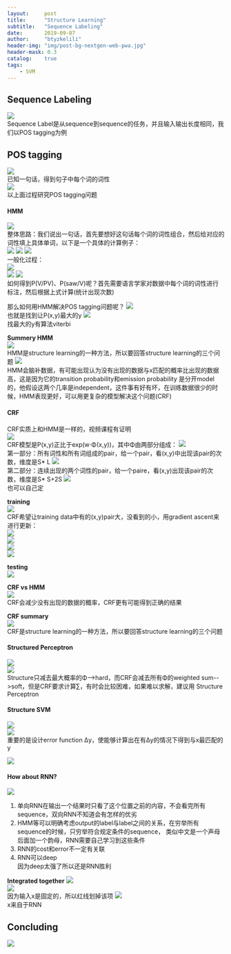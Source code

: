 ```yaml
---
layout:     post
title:      "Structure Learning"
subtitle:   "Sequence Labeling"
date:       2019-09-07
author:     "btyzkelili"
header-img: "img/post-bg-nextgen-web-pwa.jpg"
header-mask: 0.3
catalog:    true
tags:
    - SVM
---  
```

## Sequence Labeling
![](/img/lhy_ml/seq-1.jpg)  
Sequence Label是从sequence到sequence的任务，并且输入输出长度相同，我们以POS tagging为例

## POS tagging
![](/img/lhy_ml/seq-2.jpg)  
已知一句话，得到句子中每个词的词性  
![](/img/lhy_ml/seq-3.jpg)  
以上面过程研究POS tagging问题  

#### HMM
![](/img/lhy_ml/seq-4.jpg)  
整体思路：我们说出一句话，首先要想好这句话每个词的词性组合，然后给对应的词性填上具体单词，以下是一个具体的计算例子：  
![](/img/lhy_ml/seq-5.jpg)  ![](/img/lhy_ml/seq-6.jpg)  ![](/img/lhy_ml/seq-7.jpg)  
一般化过程：  
![](/img/lhy_ml/seq-8.jpg)  
![](/img/lhy_ml/seq-9.jpg)  ![](/img/lhy_ml/seq-10.jpg)  
如何得到P(V/PV)、P(saw/V)呢？首先需要语言学家对数据中每个词的词性进行标注，然后根据上式计算(统计出现次数)

那么如何用HMM解决POS tagging问题呢？
![](/img/lhy_ml/seq-11.jpg)  
也就是找到让P(x,y)最大的y
![](/img/lhy_ml/seq-12.jpg)  
找最大的y有算法viterbi

**Summery HMM**  
![](/img/lhy_ml/seq-13.jpg)  
HMM是structure learning的一种方法，所以要回答structure learning的三个问题
![](/img/lhy_ml/seq-14.jpg)  
HMM会脑补数据，有可能出现认为没有出现的数据与x匹配的概率比出现的数据高，这是因为它的transition probability和emission probability
是分开model的，他假设这两个几率是independent，这件事有好有坏，在训练数据很少的时候，HMM表现更好，可以用更复杂的模型解决这个问题(CRF)

#### CRF
CRF实质上和HMM是一样的，视频课程有证明  
![](/img/lhy_ml/seq-15.jpg)  
CRF模型是P(x,y)正比于exp(w·Φ(x,y))，其中Φ由两部分组成：
![](/img/lhy_ml/seq-16.jpg)  
第一部分：所有词性和所有词组成的pair，给一个pair，看(x,y)中出现该pair的次数，维度是S* L
![](/img/lhy_ml/seq-17.jpg)  
第二部分：连续出现的两个词性的pair，给一个paire，看(x,y)出现该pair的次数，维度是S* S+2S
![](/img/lhy_ml/seq-18.jpg)  
也可以自己定

**training**  
![](/img/lhy_ml/seq-19.jpg)  
CRF希望让training data中有的(x,y)pair大，没看到的小，用gradient ascent来进行更新：  
![](/img/lhy_ml/seq-20.jpg)  
![](/img/lhy_ml/seq-21.jpg)  
![](/img/lhy_ml/seq-22.jpg)  
![](/img/lhy_ml/seq-23.jpg)  

**testing**  
![](/img/lhy_ml/seq-24.jpg)  

**CRF vs HMM**  
![](/img/lhy_ml/seq-25.jpg)  
CRF会减少没有出现的数据的概率，CRF更有可能得到正确的结果

**CRF summary**  
![](/img/lhy_ml/seq-26.jpg)  
CRF是structure learning的一种方法，所以要回答structure learning的三个问题

#### Structured Perceptron
![](/img/lhy_ml/seq-27.jpg)  
![](/img/lhy_ml/seq-28.jpg)  
Structure只减去最大概率的Φ-->hard，而CRF会减去所有Φ的weighted sum-->soft，但是CRF要求计算∑，有时会比较困难，如果难以求解，建议用
Structure Perceptron

#### Structure SVM
![](/img/lhy_ml/seq-29.jpg)  
![](/img/lhy_ml/seq-30.jpg)  
重要的是设计error function Δy，使能够计算出在有Δy的情况下得到与x最匹配的y

![](/img/lhy_ml/seq-31.jpg)  

#### How about RNN?
![](/img/lhy_ml/seq-32.jpg)  
1. 单向RNN在输出一个结果时只看了这个位置之前的内容，不会看完所有sequence，双向RNN不知道会有怎样的优劣  
2. HMM等可以明确考虑output的label与label之间的关系，在穷举所有sequence的时候，只穷举符合规定条件的sequence，
类似中文是一个声母后面加一个韵母，RNN需要自己学习到这些条件  
3. RNN的cost和error不一定有关联
4. RNN可以deep  
因为deep太强了所以还是RNN胜利

**Integrated together**
![](/img/lhy_ml/seq-33.jpg)  
![](/img/lhy_ml/seq-34.jpg)  
因为输入x是固定的，所以红线划掉该项
![](/img/lhy_ml/seq-35.jpg)  
x来自于RNN

## Concluding
![](/img/lhy_ml/seq-36.jpg)  
